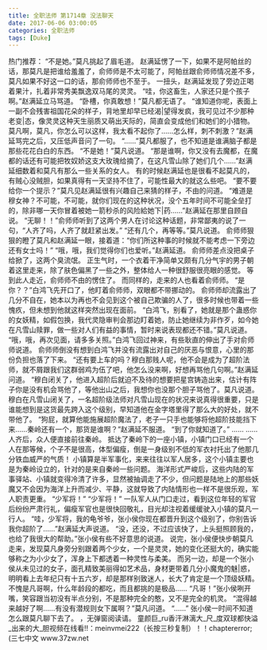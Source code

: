 ```yaml
---
title: 全职法师 第1714章 没法聊天
date: 2017-06-06 03:00:05
categories: 全职法师
tags: [Duke]
---
```


<!-->热门推荐：
“不是她。”莫凡挑起了眉毛道。
赵满延愣了一下，如果不是阿帕丝的话，那莫凡是把谁给羞羞了，俞师师是不太可能了，阿帕丝跟俞师师情况差不多，莫凡如果不好这一口的话，那俞师师也不至于。
一扭头，赵满延发现了旁边正喝着果汁，扎着非常秀美飘逸双马尾的灵灵。
“哇，你这畜生，人家还只是个孩子啊。”赵满延立马骂道。
“卧槽，你真敢想！”莫凡都无语了。
“谁知道你呢，表面上一副不会残害祖国花朵的样子，背地里却早已经渴|望得发疯，我可见过不少那种老变|态，像灵灵这种天生丽质又萌出天际的，简直会变成他们和她们的小猎物。莫凡啊，莫凡，你怎么可以这样，我太看不起你了……怎么样，刺不刺激？”赵满延骂完之后，又压低声音问了一句。
“……”莫凡都服了，也不知道是谁满脑子都是那些花花白白的东西。
“不是她！”莫凡说道。
“那是谁啊，你又没有去魔都，在魔都的话还有可能把牧奴娇这支大玫瑰给摘了，在这凡雪山除了她们几个……”赵满延细数着和莫凡有那么一些关系的女人。
有的时候赵满延也是很看不起莫凡的，有贼心没贼胆，如果真得有一天坚持不住了，可能性最大的就这么些吧。
“要不要给你一个提示？”莫凡见赵满延很有兴趣自己来猜的样子，不由的问道。
“难道是穆女神？不可能，不可能，就你们现在的这种状况，没个五年时间不可能全垒打的，除非哪一天你冒着被她一箭秒杀的风险給她下|药……”赵满延在那里自顾自说。
“无聊！！”俞师师听到了这两个男人在讨论这种话题，非常鄙夷的说了一句，“人齐了吗，人齐了就赶紧出发。”
“还有几个，再等等。”莫凡说道。
俞师师狠狠的瞪了莫凡和赵满延一眼，接着道：“你们所这种事的时候就不能考虑一下旁边还有女士吗！”
“哦，哦，我们觉得你们也爱听。”赵满延道。
俞师师差点没把桌子给掀了，这两个臭流氓。
正生气时，一个衣着干净简单又颇有几分气宇的男子朝着这里走来，除了肤色偏黑了一些之外，整体给人一种很舒服很亮眼的感觉。
等到此人走近，俞师师不由的愣住了。
而同样的，走来的人也看着俞师师。
“是你？？”白鸿飞先开口了，他盯着俞师师，双眼都不带挪动的。
俞师师却流露出了几分不自在，她本以为再也不会见到这个被自己欺骗的人了，很多时候也带着一些愧疚，但未想到他就这样突然出现在面前。
“白鸿飞，别看了，她就是那个蛊惑你的女妖精，如假包换，我代灵隐审判会那边盯着她，防止她继续为非作歹，如今她在凡雪山赎罪，做一些对人们有益的事情，暂时来说表现都还不错。”莫凡说道。
“哦，哦，再次见面，请多多关照。”白鸿飞回过神来，有些耿直的伸出了手对俞师师说道。
俞师师倒没有想到白鸿飞并没有流露出对自己的厌恶与恨意，心里的那份负担也落了下来。
“还有要上车的吗？穆白那贱人呢，他不会是成为了超阶法师，就不屑跟我们这群弱鸡为伍了吧，他怎么没来啊，好想再骂他几句啊。”赵满延问道。
“穆白闭关了，他进入超阶后就迫不及待的想要把星宫铸造出来，估计有阵子你是没有机会骂他了，等他出山之后，我想你也没那个胆子骂他了。莫凡说道。
穆白在凡雪山闭关了，一名超阶级法师对凡雪山现在的状况来说真得很重要，只是谁能想到是这货最先跨入这个级别，早知道他在金字塔里得了那么大的好处，就不带他了。
“狗屁，就算他能施展超阶魔法了，老子一只手也能够将他超阶技能挡下来……秦岭还有一个，那货是谁啊？”赵满延不服道。
“到了你就知道了。”
……
……
人齐后，众人便直接前往秦岭。
抵达了秦岭下的一座小镇，小镇门口已经有一个人在那等候，个子不是很高，体型偏瘦，倒是一身级别不低的军衣衬托出了他那几分铁血威严的气质！
小镇算是半军事化，来来往往以军人居多，这个小镇主要也是为秦岭设立的，针对的是来自秦岭一些问题。
海洋形式严峻后，这些内陆的军事驿站、小镇就变得冷清了许多，显然被抽调走了不少，但问题是陆地上的那些妖魔又不会因为海洋上升而减少、平静，这就导致了内陆情形也一样不是很乐观，军人职责更重。
“少军将！”
“少军将！”
一队军人从门口走过，看到这位年轻的军官后纷纷严肃行礼，偏瘦军官也是很快回敬礼，目光却注视着缓缓驶入小镇的莫凡一行人。
“哇，少军将，我的龟爷爷，张小侯你现在都晋升到这个级别了，你别告诉我你超阶了……”赵满延大声说道。
“没，还没，不过应该快了，上头挺照顾我的，也给了我很大的帮助。”张小侯有些不好意思的说道。
说完，张小侯便快步朝莫凡走来，发现莫凡身旁分别跟着两个少女，一个是灵灵，她的变化还挺大的，确实能够称之为小少女了，浑身上下都透着一种灵性与柔美。
而另一边，却是一个张小侯从未见过的女子，面孔精致美丽得如艺术品，身材更带着几分小魔鬼的魅|惑，明明看上去年纪只有十五六岁，却是那样别致迷人，长大了肯定是一个顶级妖精。
不愧是凡哥啊，什么年龄段的都吃，而且都挑的是极品……
“凡哥！”张小侯咧开嘴，笑容跟当初没有半点分别，不是那种完全的憨，又不是完全的机灵。
“混得越来越好了啊……有没有潜规则女下属啊？”莫凡问道。
“……”
张小侯一时间不知道怎么跟莫凡聊下去了。
，无弹窗阅读请。
童颜巨_ru香汗淋漓大_尺_度双球都快溢_出来的大_胆视频在线看!!：meinvmei222（长按三秒复制）！！chaptererror;
(三七中文 www.37zw.net
